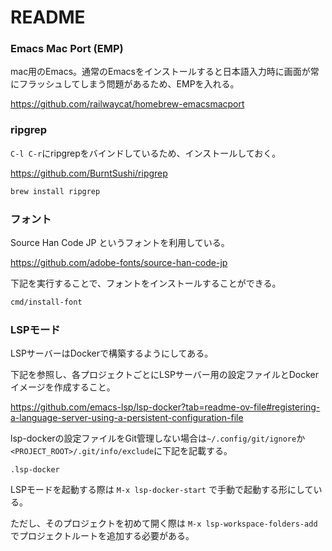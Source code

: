 # README

### Emacs Mac Port (EMP)

mac用のEmacs。通常のEmacsをインストールすると日本語入力時に画面が常にフラッシュしてしまう問題があるため、EMPを入れる。

https://github.com/railwaycat/homebrew-emacsmacport

### ripgrep

`C-l C-r`にripgrepをバインドしているため、インストールしておく。

https://github.com/BurntSushi/ripgrep

```sh
brew install ripgrep
```

### フォント

Source Han Code JP というフォントを利用している。

https://github.com/adobe-fonts/source-han-code-jp

下記を実行することで、フォントをインストールすることができる。

```sh
cmd/install-font
```

### LSPモード

LSPサーバーはDockerで構築するようにしてある。

下記を参照し、各プロジェクトごとにLSPサーバー用の設定ファイルとDockerイメージを作成すること。

https://github.com/emacs-lsp/lsp-docker?tab=readme-ov-file#registering-a-language-server-using-a-persistent-configuration-file

lsp-dockerの設定ファイルをGit管理しない場合は`~/.config/git/ignore`か`<PROJECT_ROOT>/.git/info/exclude`に下記を記載する。

```
.lsp-docker
```

LSPモードを起動する際は `M-x lsp-docker-start` で手動で起動する形にしている。

ただし、そのプロジェクトを初めて開く際は `M-x lsp-workspace-folders-add` でプロジェクトルートを追加する必要がある。
